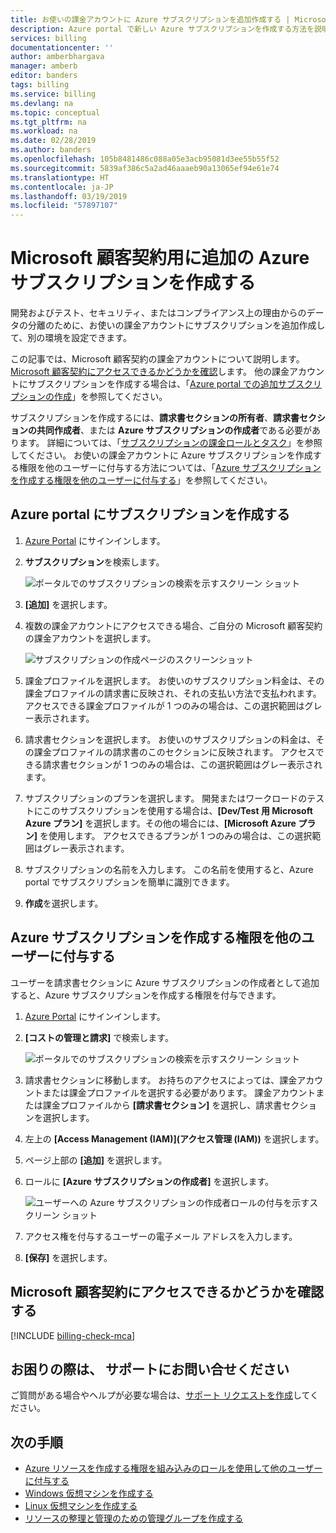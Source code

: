 ```yaml
---
title: お使いの課金アカウントに Azure サブスクリプションを追加作成する | Microsoft Docs
description: Azure portal で新しい Azure サブスクリプションを作成する方法を説明します。
services: billing
documentationcenter: ''
author: amberbhargava
manager: amberb
editor: banders
tags: billing
ms.service: billing
ms.devlang: na
ms.topic: conceptual
ms.tgt_pltfrm: na
ms.workload: na
ms.date: 02/28/2019
ms.author: banders
ms.openlocfilehash: 105b8481486c088a05e3acb95081d3ee55b55f52
ms.sourcegitcommit: 5839af386c5a2ad46aaaeb90a13065ef94e61e74
ms.translationtype: HT
ms.contentlocale: ja-JP
ms.lasthandoff: 03/19/2019
ms.locfileid: "57897107"
---
```

# <a name="create-an-additional-azure-subscription-for-microsoft-customer-agreement"></a>Microsoft 顧客契約用に追加の Azure サブスクリプションを作成する

開発およびテスト、セキュリティ、またはコンプライアンス上の理由からのデータの分離のために、お使いの課金アカウントにサブスクリプションを追加作成して、別の環境を設定できます。

この記事では、Microsoft 顧客契約の課金アカウントについて説明します。 [Microsoft 顧客契約にアクセスできるかどうかを確認](#check-access-to-a-microsoft-customer-agreement)します。 他の課金アカウントにサブスクリプションを作成する場合は、「[Azure portal での追加サブスクリプションの作成](billing-create-subscription.md)」を参照してください。

サブスクリプションを作成するには、**請求書セクションの所有者**、**請求書セクションの共同作成者**、または **Azure サブスクリプションの作成者**である必要があります。 詳細については、「[サブスクリプションの課金ロールとタスク](billing-understand-mca-roles.md#subscription-billing-roles-and-tasks)」を参照してください。 お使いの課金アカウントに Azure サブスクリプションを作成する権限を他のユーザーに付与する方法については、「[Azure サブスクリプションを作成する権限を他のユーザーに付与する](#give-others-permission-to-create-azure-subscriptions)」を参照してください。

## <a name="create-a-subscription-in-the-azure-portal"></a>Azure portal にサブスクリプションを作成する

1. [Azure Portal](https://portal.azure.com) にサインインします。

2. **サブスクリプション**を検索します。

   ![ポータルでのサブスクリプションの検索を示すスクリーン ショット](./media/billing-mca-create-subscription/billing-search-cost-management-billing.png)

3. **[追加]** を選択します。

4. 複数の課金アカウントにアクセスできる場合、ご自分の Microsoft 顧客契約の課金アカウントを選択します。

   ![サブスクリプションの作成ページのスクリーンショット](./media/billing-mca-create-subscription/billing-mca-create-azure-subscription.png)

5. 課金プロファイルを選択します。 お使いのサブスクリプション料金は、その課金プロファイルの請求書に反映され、それの支払い方法で支払われます。 アクセスできる課金プロファイルが 1 つのみの場合は、この選択範囲はグレー表示されます。

6. 請求書セクションを選択します。 お使いのサブスクリプションの料金は、その課金プロファイルの請求書のこのセクションに反映されます。 アクセスできる請求書セクションが 1 つのみの場合は、この選択範囲はグレー表示されます。

7. サブスクリプションのプランを選択します。 開発またはワークロードのテストにこのサブスクリプションを使用する場合は、**[Dev/Test 用 Microsoft Azure プラン]** を選択します。その他の場合には、**[Microsoft Azure プラン]** を使用します。 アクセスできるプランが 1 つのみの場合は、この選択範囲はグレー表示されます。

8. サブスクリプションの名前を入力します。 この名前を使用すると、Azure portal でサブスクリプションを簡単に識別できます。

9. **作成**を選択します。

## <a name="give-others-permission-to-create-azure-subscriptions"></a>Azure サブスクリプションを作成する権限を他のユーザーに付与する

ユーザーを請求書セクションに Azure サブスクリプションの作成者として追加すると、Azure サブスクリプションを作成する権限を付与できます。

1. [Azure Portal](https://portal.azure.com) にサインインします。

2. **[コストの管理と請求]** で検索します。

   ![ポータルでのサブスクリプションの検索を示すスクリーン ショット](./media/billing-mca-create-subscription/billing-search-cost-management-billing.png)

3. 請求書セクションに移動します。 お持ちのアクセスによっては、課金アカウントまたは課金プロファイルを選択する必要があります。 課金アカウントまたは課金プロファイルから **[請求書セクション]** を選択し、請求書セクションを選択します。

4. 左上の **[Access Management (IAM)]\(アクセス管理 (IAM)\)** を選択します。

5. ページ上部の **[追加]** を選択します。

6. ロールに **[Azure サブスクリプションの作成者]** を選択します。

   ![ユーザーへの Azure サブスクリプションの作成者ロールの付与を示すスクリーン ショット](./media/billing-mca-create-subscription/billing-mca-add-azure-subscription-creator.png)

7. アクセス権を付与するユーザーの電子メール アドレスを入力します。

8. **[保存]** を選択します。

## <a name="check-access-to-a-microsoft-customer-agreement"></a>Microsoft 顧客契約にアクセスできるかどうかを確認する
[!INCLUDE [billing-check-mca](../../includes/billing-check-mca.md)]

## <a name="need-help-contact-support"></a>お困りの際は、 サポートにお問い合せください

ご質問がある場合やヘルプが必要な場合は、[サポート リクエストを作成](https://go.microsoft.com/fwlink/?linkid=2083458)してください。

## <a name="next-steps"></a>次の手順

- [Azure リソースを作成する権限を組み込みのロールを使用して他のユーザーに付与する](../role-based-access-control/built-in-roles.md#built-in-role-descriptions)
- [Windows 仮想マシンを作成する](../virtual-machines/windows/quick-create-portal.md)
- [Linux 仮想マシンを作成する](../virtual-machines/linux/quick-create-portal.md)
- [リソースの整理と管理のための管理グループを作成する](../governance/management-groups/create.md?toc=/azure/billing/TOC.json)
